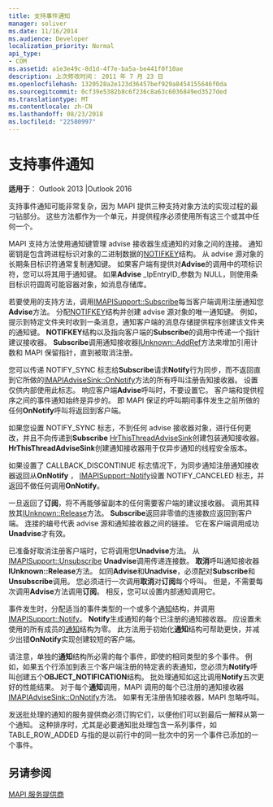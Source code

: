 ```yaml
---
title: 支持事件通知
manager: soliver
ms.date: 11/16/2014
ms.audience: Developer
localization_priority: Normal
api_type:
- COM
ms.assetid: a1e3e49c-8d1d-4f7e-ba5a-be441f0f10ae
description: 上次修改时间： 2011 年 7 月 23 日
ms.openlocfilehash: 1320528a2e123d36457bef929a8454155646f0da
ms.sourcegitcommit: 0cf39e5382b8c6f236c8a63c6036849ed3527ded
ms.translationtype: MT
ms.contentlocale: zh-CN
ms.lasthandoff: 08/23/2018
ms.locfileid: "22580997"
---
```

# <a name="supporting-event-notification"></a>支持事件通知

  
  
**适用于**： Outlook 2013 |Outlook 2016 
  
支持事件通知可能非常复杂，因为 MAPI 提供三种支持对象方法的实现过程的最刁钻部分。 这些方法都作为一个单元，并提供程序必须使用所有这三个或其中任何一个。
  
MAPI 支持方法使用通知键管理 advise 接收器生成通知的对象之间的连接。 通知密钥是包含跨进程标识对象的二进制数据的[NOTIFKEY](notifkey.md)结构。 从 advise 源对象的长期条目标识符通常复制通知键。 如果客户端有提供对**Advise**的调用中的项标识符，您可以将其用于通知键。 如果**Advise** _lpEntryID_参数为 NULL，则使用条目标识符圆周可能容器对象，如消息存储库。 
  
若要使用的支持方法，调用[IMAPISupport::Subscribe](imapisupport-subscribe.md)每当客户端调用注册通知您**Advise**方法。 分配[NOTIFKEY](notifkey.md)结构并创建 advise 源对象的唯一通知键。 例如，提示到特定文件夹时收到一条消息，通知客户端的消息存储提供程序创建该文件夹的通知键。 **NOTIFKEY**结构以及指向客户端的**Subscribe**的调用中传递一个指针建议接收器。 **Subscribe**调用通知接收器[IUnknown::AddRef](http://msdn.microsoft.com/library/b4316efd-73d4-4995-b898-8025a316ba63%28Office.15%29.aspx)方法来增加引用计数和 MAPI 保留指针，直到被取消注册。 
  
您可以传递 NOTIFY_SYNC 标志给**Subscribe**请求**Notify**行为同步，而不返回直到它所做的[IMAPIAdviseSink::OnNotify](imapiadvisesink-onnotify.md)方法的所有呼叫注册告知接收器。 设置仅供内部使用此标志。 响应客户端**Advise**呼叫时，不要设置它。 客户端和提供程序之间的事件通知始终是异步的。 即 MAPI 保证的呼叫期间事件发生之前所做的任何**OnNotify**呼叫将返回到客户端。 
  
如果您设置 NOTIFY_SYNC 标志，不到任何 advise 接收器对象，进行任何更改，并且不向传递到**Subscribe** [HrThisThreadAdviseSink](hrthisthreadadvisesink.md)创建包装通知接收器。 **HrThisThreadAdviseSink**创建通知接收器用于仅异步通知的线程安全版本。 
  
如果设置了 CALLBACK_DISCONTINUE 标志情况下，为同步通知注册通知接收器返回从**OnNotify** ， [IMAPISupport::Notify](imapisupport-notify.md)设置 NOTIFY_CANCELED 标志，并返回不做任何调用**OnNotify**。 
  
一旦返回了**订阅**，将不再能够留副本的任何需要客户端的建议接收器。 调用其释放其[IUnknown::Release](http://msdn.microsoft.com/library/4b494c6f-f0ee-4c35-ae45-ed956f40dc7a%28Office.15%29.aspx)方法。 **Subscribe**返回非零值的连接数应返回到客户端。 连接的编号代表 advise 源和通知接收器之间的链接。 它在客户端调用成功**Unadvise**才有效。 
  
已准备好取消注册客户端时，它将调用您**Unadvise**方法。 从[IMAPISupport::Unsubscribe](imapisupport-unsubscribe.md) **Unadvise**调用传递连接数。 **取消**呼叫通知接收器**IUnknown::Release**方法。 如同**Advise**和**Unadvise**，必须配对**Subscribe**和**Unsubscribe**调用。 您必须进行一次调用**取消**对**订阅**每个呼叫。 但是，不需要每次调用**Advise**方法调用**订阅**。 相反，您可以设置内部通知调用它。 
  
事件发生时，分配适当的事件类型的一个或多个[通知](notification.md)结构，并调用[IMAPISupport::Notify](imapisupport-notify.md)。 **Notify**生成通知的每个已注册的通知接收器。 应设置未使用的所有成员的[通知](notification.md)结构为零。 此方法用于初始化**通知**结构可帮助更快，并减少出错**OnNotify**实现创建较短的客户端。 
  
请注意，单独的**通知**结构所必需的每个事件，即使的相同类型的多个事件。 例如，如果五个行添加到表三个客户端注册的特定表的表通知，您必须为**Notify**呼叫创建五个**OBJECT_NOTIFICATION**结构。 批处理通知如这比调用**Notify**五次更好的性能结果。 对于每个**通知**调用，MAPI 调用的每个已注册的通知接收器[IMAPIAdviseSink::OnNotify](imapiadvisesink-onnotify.md)方法。 如果有无注册告知接收器，MAPI 忽略呼叫。 
  
发送批处理的通知的服务提供商必须订购它们，以便他们可以到最后一解释从第一个通知。 这种排序时，尤其是必要通知批处理包含一系列事件，如 TABLE_ROW_ADDED 与指的是以前行中的同一批次中的另一个事件已添加的一个事件。
  
## <a name="see-also"></a>另请参阅



[MAPI 服务提供商](mapi-service-providers.md)

